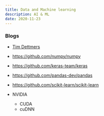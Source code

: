 ```yaml
---
title: Data and Machine learning
description: AI & ML
date: 2020-11-23
---
```


### Blogs

* [Tim Dettmers](http://timdettmers.com)

* https://github.com/numpy/numpy
* https://github.com/keras-team/keras
* https://github.com/pandas-dev/pandas
* https://github.com/scikit-learn/scikit-learn

* NVIDIA
  - CUDA
  - cuDNN
